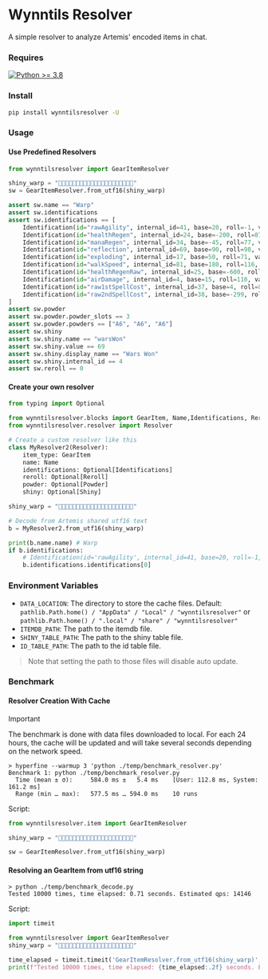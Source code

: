 # Wynntils Resolver
A simple resolver to analyze Artemis' encoded items in chat.

### Requires
[![Python >= 3.8](https://img.shields.io/badge/python>=3.8-3670A0?style=for-the-badge&logo=python&logoColor=ffdd54)](https://www.python.org/)

### Install
```bash
pip install wynntilsresolver -U
```


### Usage
#### Use Predefined Resolvers
```python
from wynntilsresolver import GearItemResolver

shiny_warp = "󰀀󰄀󰉗󶅲󷀀󰌉󰀘󵜢󴵅󶈑󴝑󷐙󵀄󶸥󵠦󶠄󰌃󿞼󰘄󸨁􏿮"
sw = GearItemResolver.from_utf16(shiny_warp)

assert sw.name == "Warp"
assert sw.identifications
assert sw.identifications == [
    Identification(id="rawAgility", internal_id=41, base=20, roll=-1, value=20),
    Identification(id="healthRegen", internal_id=24, base=-200, roll=87, value=-174),
    Identification(id="manaRegen", internal_id=34, base=-45, roll=77, value=-35),
    Identification(id="reflection", internal_id=69, base=90, roll=98, value=88),
    Identification(id="exploding", internal_id=17, base=50, roll=71, value=36),
    Identification(id="walkSpeed", internal_id=81, base=180, roll=116, value=209),
    Identification(id="healthRegenRaw", internal_id=25, base=-600, roll=80, value=-480),
    Identification(id="airDamage", internal_id=4, base=15, roll=110, value=16),
    Identification(id="raw1stSpellCost", internal_id=37, base=4, roll=88, value=4),
    Identification(id="raw2ndSpellCost", internal_id=38, base=-299, roll=104, value=-311),
]
assert sw.powder
assert sw.powder.powder_slots == 3
assert sw.powder.powders == ["A6", "A6", "A6"]
assert sw.shiny
assert sw.shiny.name == "warsWon"
assert sw.shiny.value == 69
assert sw.shiny.display_name == "Wars Won"
assert sw.shiny.internal_id == 4
assert sw.reroll == 0
```

#### Create your own resolver
```python
from typing import Optional

from wynntilsresolver.blocks import GearItem, Name,Identifications, Reroll, Powder, Shiny
from wynntilsresolver.resolver import Resolver

# Create a custom resolver like this
class MyResolver2(Resolver):
    item_type: GearItem
    name: Name
    identifications: Optional[Identifications]
    reroll: Optional[Reroll]
    powder: Optional[Powder]
    shiny: Optional[Shiny]

shiny_warp = "󰀀󰄀󰉗󶅲󷀀󰌉󰀘󵜢󴵅󶈑󴝑󷐙󵀄󶸥󵠦󶠄󰌃󿞼󰘄󸨁􏿮"

# Decode from Artemis shared utf16 text
b = MyResolver2.from_utf16(shiny_warp)

print(b.name.name) # Warp
if b.identifications:
    # Identification(id='rawAgility', internal_id=41, base=20, roll=-1, value=20)
    b.identifications.identifications[0]
```


### Environment Variables
- `DATA_LOCATION`: The directory to store the cache files. Default: `pathlib.Path.home() / "AppData" / "Local" / "wynntilsresolver"` or
`pathlib.Path.home() / ".local" / "share" / "wynntilsresolver"`
- `ITEMDB_PATH`: The path to the itemdb file.
- `SHINY_TABLE_PATH`: The path to the shiny table file.
- `ID_TABLE_PATH`: The path to the id table file.
> Note that setting the path to those files will disable auto update.

### Benchmark

#### Resolver Creation With Cache
> [!IMPORTANT]
> The benchmark is done with data files downloaded to local.
> For each 24 hours, the cache will be updated and will take several seconds depending on the network speed.
```
> hyperfine --warmup 3 'python ./temp/benchmark_resolver.py'
Benchmark 1: python ./temp/benchmark_resolver.py
  Time (mean ± σ):     584.0 ms ±   5.4 ms    [User: 112.8 ms, System: 161.2 ms]
  Range (min … max):   577.5 ms … 594.0 ms    10 runs
```
Script: 
```python
from wynntilsresolver.item import GearItemResolver

shiny_warp = "󰀀󰄀󰉗󶅲󷀀󰌉󰀘󵜢󴵅󶈑󴝑󷐙󵀄󶸥󵠦󶠄󰌃󿞼󰘄󸨁􏿮"

sw = GearItemResolver.from_utf16(shiny_warp)
```

#### Resolving an GearItem from utf16 string
```
> python ./temp/benchmark_decode.py
Tested 10000 times, time elapsed: 0.71 seconds. Estimated qps: 14146
```
Script: 
```python
import timeit

from wynntilsresolver import GearItemResolver
shiny_warp = "󰀀󰄀󰉗󶅲󷀀󰌉󰀘󵜢󴵅󶈑󴝑󷐙󵀄󶸥󵠦󶠄󰌃󿞼󰘄󸨁􏿮"

time_elapsed = timeit.timeit('GearItemResolver.from_utf16(shiny_warp)', globals=globals(), number=10000)
print(f"Tested 10000 times, time elapsed: {time_elapsed:.2f} seconds. Estimated qps: {10000 / time_elapsed:.0f}")
```